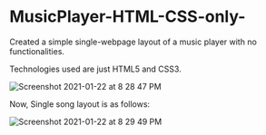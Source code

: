 # MusicPlayer-HTML-CSS-only-
Created a simple single-webpage layout of a music player with no functionalities.

Technologies used are just HTML5 and CSS3.

![Screenshot 2021-01-22 at 8 28 47 PM](https://user-images.githubusercontent.com/66215437/105506791-716ff080-5cf0-11eb-91c5-fd7c78d278c6.png)

Now, Single song layout is as follows:

![Screenshot 2021-01-22 at 8 29 49 PM](https://user-images.githubusercontent.com/66215437/105506906-95333680-5cf0-11eb-8d51-69d0a87ec9a0.png)
